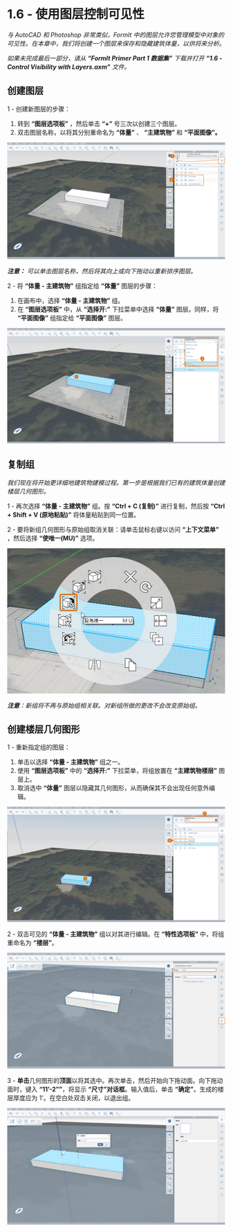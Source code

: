 # 1.6 - 使用图层控制可见性

_与 AutoCAD 和 Photoshop 非常类似，FormIt 中的图层允许您管理模型中对象的可见性。在本章中，我们将创建一个图层来保存和隐藏建筑体量，以供将来分析。_

_如果未完成最后一部分，请从_ _**“FormIt Primer Part 1 数据集”** 下载并打开_ _**“1.6 - Control Visibility with Layers.axm”**_ _文件。_

## **创建图层**

1 - 创建新图层的步骤：

1. 转到 **“图层选项板”** ，然后单击 **“+”** 号三次以创建三个图层。
2. 双击图层名称，以将其分别重命名为 **“体量”** 、 **“主建筑物”** 和 **“平面图像”。**

![](<../../.gitbook/assets/0 (20).png>)

_**注意：**_ _可以单击图层名称，然后将其向上或向下拖动以重新排序图层。_

2 - 将 **“体量 - 主建筑物”** 组指定给 **“体量”** 图层的步骤：

1. 在画布中，选择 **“体量 - 主建筑物”** 组。
2. 在 **“图层选项板”** 中，从 **“选择开:”** 下拉菜单中选择 **“体量”** 图层。同样，将 **“平面图像”** 组指定给 **“平面图像”** 图层。

![](<../../.gitbook/assets/1 (13) (1).png>)

## **复制组**

_我们现在将开始更详细地建筑物建模过程。第一步是根据我们已有的建筑体量创建楼层几何图形。_

1 - 再次选择 **“体量 - 主建筑物”** 组。按 **“Ctrl + C (复制)”** 进行复制，然后按 **“Ctrl + Shift + V (原地粘贴)”** 将体量粘贴到同一位置。

2 - 要将新组几何图形与原始组取消关联：请单击鼠标右键以访问 **“上下文菜单”** ，然后选择 **“使唯一(MU)”** 选项。

![](<../../.gitbook/assets/2 (18).png>)

_**注意**：新组将不再与原始组相关联。对新组所做的更改不会改变原始组。_

## **创建楼层几何图形**

1 - 重新指定组的图层：

1. 单击以选择 **“体量 - 主建筑物”** 组之一。
2. 使用 **“图层选项板”** 中的 **“选择开:”** 下拉菜单，将组放置在 **“主建筑物楼层”** 图层上。
3. 取消选中 **“体量”** 图层以隐藏其几何图形，从而确保其不会出现任何意外编辑。

![](<../../.gitbook/assets/3 (18) (1).png>)

2 - 双击可见的 **“体量 - 主建筑物”** 组以对其进行编辑。在 **“特性选项板”** 中，将组重命名为 **“楼层”**。

![](<../../.gitbook/assets/4 (12) (1).png>)

3 - **单击**几何图形的**顶面**以将其选中。再次单击，然后开始向下拖动面。向下拖动面时，键入 **“11’-2””**，将显示 **“尺寸”对话框**。输入值后，单击 **“确定”**。生成的楼层厚度应为 1'。在空白处双击关闭，以退出组。

![](<../../.gitbook/assets/5 (10).png>)
